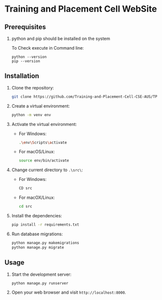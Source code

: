 # Training and Placement Cell WebSite

## Prerequisites

1. python and pip should be installed on the system

    To Check execute in Command line:

      ```
      python --version
      pip --version
      ```

## Installation

1. Clone the repository:

    ```bash
    git clone https://github.com/Training-and-Placement-Cell-CSE-AUS/TPC-WebSite.git
    ```

2. Create a virtual environment:

    ```bash
    python -m venv env
    ```

3. Activate the virtual environment:

    - For Windows:

      ```bash
      .\env\Scripts\activate
      ```

    - For macOS/Linux:

      ```bash
      source env/bin/activate
      ```

4. Change current directory to `.\src\`:

    - For Windows:

      ```bash
      CD src
      ```

    - For macOX/Linux:

      ```bash
      cd src
      ```

5. Install the dependencies:

    ```bash
    pip install -r requirements.txt
    ```

6. Run database migrations:

    ```bash
    python manage.py makemigrations
    python manage.py migrate
    ```

## Usage

1. Start the development server:

    ```bash
    python manage.py runserver
    ```

2. Open your web browser and visit `http://localhost:8000`.
